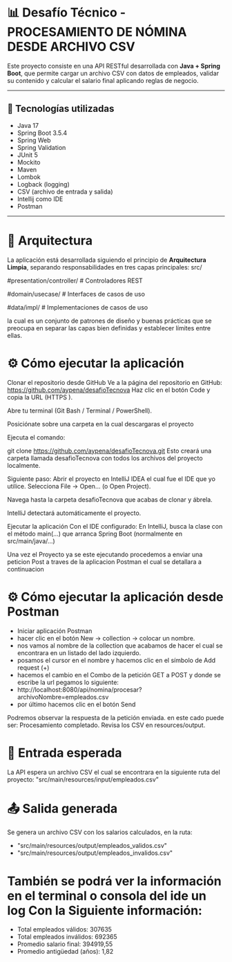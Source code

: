 # 📊 Desafío Técnico - PROCESAMIENTO DE NÓMINA DESDE ARCHIVO CSV 

Este proyecto consiste en una API RESTful desarrollada con **Java + Spring Boot**, que permite cargar un archivo CSV con datos de empleados,
validar su contenido y calcular el salario final aplicando reglas de negocio.

---

## 🚀 Tecnologías utilizadas

- Java 17
- Spring Boot 3.5.4
- Spring Web
- Spring Validation
- JUnit 5
- Mockito
- Maven 
- Lombok
- Logback (logging)
- CSV (archivo de entrada y salida)
- Intellij como IDE
- Postman

---

# 🧱 Arquitectura

La aplicación está desarrollada siguiendo el principio de **Arquitectura Limpia**, separando responsabilidades en tres capas principales:
src/

#presentation/controller/ # Controladores REST

#domain/usecase/ # Interfaces de casos de uso

#data/impl/ # Implementaciones de casos de uso

la cual es un conjunto de patrones de  diseño y buenas prácticas que se preocupa en separar las capas bien definidas y establecer límites entre ellas. 

# ⚙️ Cómo ejecutar la aplicación

Clonar el repositorio desde GitHub Ve a la página del repositorio en GitHub: https://github.com/aypena/desafioTecnova
Haz clic en el botón Code y copia la URL (HTTPS ).

Abre tu terminal (Git Bash / Terminal / PowerShell).

Posiciónate sobre una carpeta en la cual descargaras el proyecto

Ejecuta el comando:

git clone https://github.com/aypena/desafioTecnova.git
Esto creará una carpeta llamada desafioTecnova con todos los archivos del proyecto localmente.

Siguiente paso:
Abrir el proyecto en IntelliJ IDEA el cual fue el IDE que yo utilice.
Selecciona File → Open... (o Open Project).

Navega hasta la carpeta desafioTecnova que acabas de clonar y ábrela.

IntelliJ detectará automáticamente el proyecto.

Ejecutar la aplicación Con el IDE configurado:
En IntelliJ, busca la clase con el método main(...) que arranca Spring Boot (normalmente en src/main/java/...)


Una vez el Proyecto ya se este ejecutando procedemos a enviar una peticion Post a traves de la aplicacion Postman el cual se detallara a continuacion

# ⚙️ Cómo ejecutar la aplicación desde Postman

- Iniciar aplicación Postman
- hacer clic en el botón New  -> collection  -> colocar un nombre.
- nos vamos al nombre de la collection que acabamos de hacer el cual se encontrara en un listado del lado izquierdo.
- posamos el cursor en el nombre y hacemos clic en el símbolo de Add request (+)
- hacemos el cambio en el Combo de la petición GET a POST y donde se escribe la url pegamos lo siguiente:
- http://localhost:8080/api/nomina/procesar?archivoNombre=empleados.csv
- por último hacemos clic en el botón Send

Podremos observar la respuesta de la petición enviada. en este cado puede ser:
Procesamiento completado. Revisa los CSV en resources/output.


# 📂 Entrada esperada
La API espera un archivo CSV el cual se encontrara en la siguiente ruta del proyecto: "src/main/resources/input/empleados.csv” 

# 📤 Salida generada

Se genera un archivo CSV con los salarios calculados, en la ruta:
- "src/main/resources/output/empleados_validos.csv"
- "src/main/resources/output/empleados_invalidos.csv"

# También se podrá ver la información en el terminal o consola del ide un log Con la Siguiente información:
- Total empleados válidos: 307635
- Total empleados inválidos: 692365
- Promedio salario final: 394919,55
- Promedio antigüedad (años): 1,82

